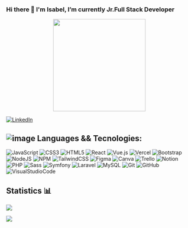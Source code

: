 ### Hi there 👋 I'm Isabel, I’m currently Jr.Full Stack Developer 

<div align="center" dir="column">
   <a target="_blanck" rel="noopener noreferrer" href="http://www.epc-ucb.edu.bo/mfm/images/smilies/itchy-n-scratchy.gif"></a>
   <img width="250px" src="http://www.epc-ucb.edu.bo/mfm/images/smilies/itchy-n-scratchy.gif" data-canonical-src="https://i.imgur.com/99BZ8IU.gif" style="max-width: 100%;">
</div>

[![LinkedIn](https://img.shields.io/badge/IsabelGM-%230077B5.svg?logo=linkedin&logoColor=white)](https://www.linkedin.com/in/isabel-gutierrez-moreno/)

## ![image](https://user-images.githubusercontent.com/95292801/217067292-a5b675a8-e7e4-4c90-8586-8c557aad7bfe.png) Languages && Tecnologies:
![JavaScript](https://img.shields.io/badge/javascript-F7DF1E.svg?style=for-the-badge&logo=javascript&logoColor=white) ![CSS3](https://img.shields.io/badge/css3-1572B6.svg?style=for-the-badge&logo=css3&logoColor=white) ![HTML5](https://img.shields.io/badge/html5-E34F26.svg?style=for-the-badge&logo=html5&logoColor=white) ![React](https://img.shields.io/badge/ReactJs-61DAFB.svg?style=for-the-badge&logo=react&logoColor=white) ![Vue.js](https://img.shields.io/badge/vuejs-4FC08D.svg?style=for-the-badge&logo=vuedotjs&logoColor=%234FC08D) ![Vercel](https://img.shields.io/badge/vercel-000000.svg?style=for-the-badge&logo=vercel&logoColor=white) ![Bootstrap](https://img.shields.io/badge/bootstrap-7952B3.svg?style=for-the-badge&logo=bootstrap&logoColor=white) ![NodeJS](https://img.shields.io/badge/node.js-339933?style=for-the-badge&logo=node.js&logoColor=white) ![NPM](https://img.shields.io/badge/NPM-CB3837.svg?style=for-the-badge&logo=npm&logoColor=white) ![TailwindCSS](https://img.shields.io/badge/tailwindcss-06B6D4.svg?style=for-the-badge&logo=tailwind-css&logoColor=white) ![Figma](https://img.shields.io/badge/figma-F24E1E.svg?style=for-the-badge&logo=figma&logoColor=white) ![Canva](https://img.shields.io/badge/Canva-00C4CC.svg?style=for-the-badge&logo=Canva&logoColor=white) ![Trello](https://img.shields.io/badge/Trello-0052CC.svg?style=for-the-badge&logo=Trello&logoColor=white) ![Notion](https://img.shields.io/badge/Notion-000000.svg?style=for-the-badge&logo=notion&logoColor=white) ![PHP](https://img.shields.io/badge/PHP-777BB4.svg?style=for-the-badge&logo=php&logoColor=white) ![Sass](https://img.shields.io/badge/Sass-CC6699.svg?style=for-the-badge&logo=Sass&logoColor=white) ![Symfony](https://img.shields.io/badge/Symfony-000000.svg?style=for-the-badge&logo=Symfony&logoColor=white) ![Laravel](https://img.shields.io/badge/Laravel-FF2D20.svg?style=for-the-badge&logo=Laravel&logoColor=white) ![MySQL](https://img.shields.io/badge/MySQL-4479A1.svg?style=for-the-badge&logo=MySQL&logoColor=white) ![Git](https://img.shields.io/badge/Git-F05032.svg?style=for-the-badge&logo=Git&logoColor=white) ![GitHub](https://img.shields.io/badge/GitHub-181717.svg?style=for-the-badge&logo=GitHub&logoColor=white) ![VisualStudioCode](https://img.shields.io/badge/VisualStudioCode-007ACC.svg?style=for-the-badge&logo=VisualStudioCode&logoColor=white)
  
## Statistics 📊
![](https://github-readme-stats.vercel.app/api?username=isabelgumo)

![](https://github-readme-stats.vercel.app/api/top-langs/?username=isabelgumo&theme=dark&hide_border=false&include_all_commits=false&count_private=false&layout=compact)


<!--
**IsabelGuMo/IsabelGuMo** is a ✨ _special_ ✨ repository because its `README.md` (this file) appears on your GitHub profile.

Here are some ideas to get you started:

- 🔭 I’m currently working on ...
- 🌱 I’m currently learning ...
- 👯 I’m looking to collaborate on ...
- 🤔 I’m looking for help with ...
- 💬 Ask me about ...
- 📫 How to reach me: ...
- 😄 Pronouns: ...
- ⚡ Fun fact: ...
-->

